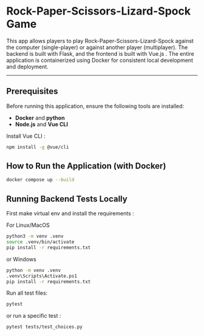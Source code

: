 # Rock-Paper-Scissors-Lizard-Spock Game

This app  allows players to play Rock-Paper-Scissors-Lizard-Spock against the computer (single-player) or against another player (multiplayer). The backend is built with Flask, and the frontend is built with Vue.js . The entire application is containerized using Docker for consistent local development and deployment.

---

## Prerequisites

Before running this application, ensure the following tools are installed:

- **Docker** and **python**
- **Node.js** and **Vue CLI**

Install Vue CLI :

```bash
npm install -g @vue/cli
```
## How to Run the Application (with Docker)

```bash
docker compose up --build
```

## Running Backend Tests Locally

First make virtual env and install the requirements :

For Linux/MacOS
```bash
python3 -m venv .venv
source .venv/bin/activate
pip install -r requirements.txt
```

or Windows

```bash
python -m venv .venv
.venv\Scripts\Activate.ps1
pip install -r requirements.txt
```


Run all test files:
```bash
pytest
```

or run a specific test :
```bash
pytest tests/test_choices.py
```
